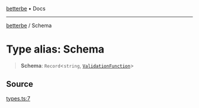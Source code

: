 [betterbe](../README.md) • Docs

---

[betterbe](../README.md) / Schema

# Type alias: Schema

> **Schema**: `Record`\<`string`, [`ValidationFunction`](ValidationFunction.md)\>

## Source

[types.ts:7](https://github.com/ericvera/betterbe/blob/main/src/types.ts#L7)
